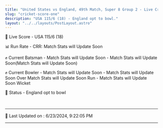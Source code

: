 ```yaml
---
title: "United States vs England, 49th Match, Super 8 Group 2 - Live Cricket Score"
slug: "cricket-score-one"
description: "USA 115/6 (18) - England opt to bowl."
layout: "../../layouts/PostLayout.astro"
---
```


🔴 Live Score - USA 115/6 (18)  

📊 Run Rate - CRR: Match Stats will Update Soon  

✊ Current Batsman - Match Stats will Update Soon - Match Stats will Update Soon(Match Stats will Update Soon)  

✊ Current Bowler - Match Stats will Update Soon - Match Stats will Update Soon Over Match Stats will Update Soon Run - Match Stats will Update Soon Wicket  

📑 Status - England opt to bowl

<br />

***

📝 Last Updated on : 6/23/2024, 9:22:05 PM

***

